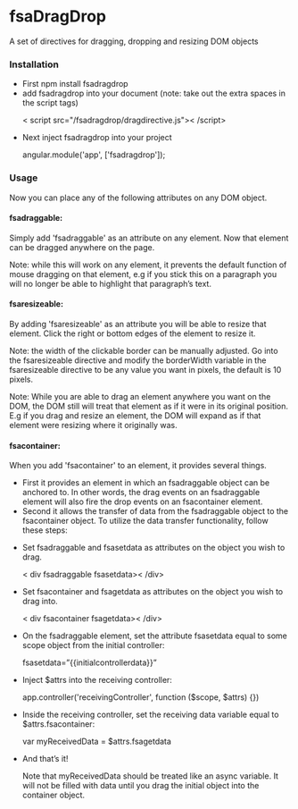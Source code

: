 # 
<h1>fsaDragDrop</h1>
A set of directives for dragging, dropping and resizing DOM objects

<h3>Installation</h3>
<ul>
  <li>First npm install fsadragdrop</li>

  <li>add fsadragdrop into your document (note: take out the extra spaces in the script tags)
  <p>< script src="/fsadragdrop/dragdirective.js">< /script></p></li>

  <li>Next inject fsadragdrop into your project
  <p>angular.module('app', ['fsadragdrop']);</p></li>
</ul>

<h3>Usage</h3>
Now you can place any of the following attributes on any DOM object. 

<h4>fsadraggable:</h4> 
<p>Simply add 'fsadraggable' as an attribute on any element. Now that element can be dragged anywhere on the page.</p>
<p>Note: while this will work on any element, it prevents the default function of mouse dragging on that element, e.g if you stick this on a paragraph you will no longer be able to highlight that paragraph’s text.</p>

<h4>fsaresizeable:</h4>
<p>By adding 'fsaresizeable' as an attribute you will be able to resize that element. Click the right or bottom edges of the element to resize it.</p>
<p>Note: the width of the clickable border can be manually adjusted. Go into the fsaresizeable directive and modify the borderWidth variable in the fsaresizeable directive to be any value you want in pixels, the default is 10 pixels.</p>
<p>Note: While you are able to drag an element anywhere you want on the DOM, the DOM still will treat that element as if it were in its original position. E.g if you drag and resize an element, the DOM will expand as if that element were resizing where it originally was.</p>

<h4>fsacontainer:</h4>
When you add 'fsacontainer' to an element, it provides several things. 
<ul>
  <li>First it provides an element in which an fsadraggable object can be anchored to. In other words, the drag events on an fsadraggable element will also fire the drop events on an fsacontainer element.</li> 
  <li>Second it allows the transfer of data from the fsadraggable object to the fsacontainer object. To utilize the data transfer functionality, follow these steps:</li>
</ul>
  <ul>
    <li>
      Set fsadraggable and fsasetdata as attributes on the object you wish to drag.
      <p>< div fsadraggable fsasetdata>< /div></p>
    </li>
    <li>
      Set fsacontainer and fsagetdata as attributes on the object you wish to drag into.
      <p>< div fsacontainer fsagetdata>< /div></p>
    </li>
    <li>
      On the fsadraggable element, set the attribute fsasetdata equal to some scope object from the initial controller: <p>fsasetdata=”{{initialcontrollerdata}}”</p>
    </li>
    <li>
      Inject $attrs into the receiving controller: <p>app.controller('receivingController', function ($scope, $attrs) {})</p>
    </li>
    <li>
      Inside the receiving controller, set the receiving data variable equal to $attrs.fsacontainer: <p>var myReceivedData = $attrs.fsagetdata</p>
    </li>
    <li>
      And that’s it! <p>Note that myReceivedData should be treated like an async variable. It will not be filled with data until you drag the initial object into the container object.</p>
    </li>
  </ul>
